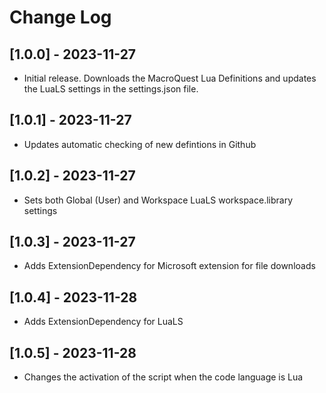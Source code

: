 # Change Log

## [1.0.0] - 2023-11-27

- Initial release.  Downloads the MacroQuest Lua Definitions and updates the LuaLS settings in the settings.json file.

## [1.0.1] - 2023-11-27

- Updates automatic checking of new defintions in Github

## [1.0.2] - 2023-11-27

- Sets both Global (User) and Workspace LuaLS workspace.library settings

## [1.0.3] - 2023-11-27

- Adds ExtensionDependency for Microsoft extension for file downloads

## [1.0.4] - 2023-11-28

- Adds ExtensionDependency for LuaLS

## [1.0.5] - 2023-11-28

- Changes the activation of the script when the code language is Lua